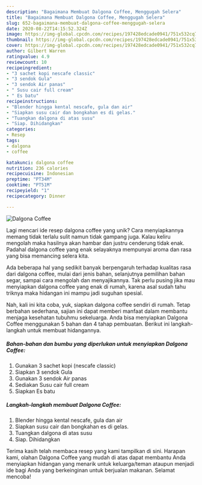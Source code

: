 ```yaml
---
description: "Bagaimana Membuat Dalgona Coffee, Menggugah Selera"
title: "Bagaimana Membuat Dalgona Coffee, Menggugah Selera"
slug: 652-bagaimana-membuat-dalgona-coffee-menggugah-selera
date: 2020-08-22T14:15:52.324Z
image: https://img-global.cpcdn.com/recipes/197428edcade0941/751x532cq70/dalgona-coffee-foto-resep-utama.jpg
thumbnail: https://img-global.cpcdn.com/recipes/197428edcade0941/751x532cq70/dalgona-coffee-foto-resep-utama.jpg
cover: https://img-global.cpcdn.com/recipes/197428edcade0941/751x532cq70/dalgona-coffee-foto-resep-utama.jpg
author: Gilbert Warren
ratingvalue: 4.9
reviewcount: 10
recipeingredient:
- "3 sachet kopi nescafe classic"
- "3 sendok Gula"
- "3 sendok Air panas"
- " Susu cair full cream"
- " Es batu"
recipeinstructions:
- "Blender hingga kental nescafe, gula dan air"
- "Siapkan susu cair dan bongkahan es di gelas."
- "Tuangkan dalgona di atas susu"
- "Siap. Dihidangkan"
categories:
- Resep
tags:
- dalgona
- coffee

katakunci: dalgona coffee 
nutrition: 236 calories
recipecuisine: Indonesian
preptime: "PT34M"
cooktime: "PT51M"
recipeyield: "1"
recipecategory: Dinner

---
```



![Dalgona Coffee](https://img-global.cpcdn.com/recipes/197428edcade0941/751x532cq70/dalgona-coffee-foto-resep-utama.jpg)

Lagi mencari ide resep dalgona coffee yang unik? Cara menyiapkannya memang tidak terlalu sulit namun tidak gampang juga. Kalau keliru mengolah maka hasilnya akan hambar dan justru cenderung tidak enak. Padahal dalgona coffee yang enak selayaknya mempunyai aroma dan rasa yang bisa memancing selera kita.

Ada beberapa hal yang sedikit banyak berpengaruh terhadap kualitas rasa dari dalgona coffee, mulai dari jenis bahan, selanjutnya pemilihan bahan segar, sampai cara mengolah dan menyajikannya. Tak perlu pusing jika mau menyiapkan dalgona coffee yang enak di rumah, karena asal sudah tahu triknya maka hidangan ini mampu jadi suguhan spesial.




Nah, kali ini kita coba, yuk, siapkan dalgona coffee sendiri di rumah. Tetap berbahan sederhana, sajian ini dapat memberi manfaat dalam membantu menjaga kesehatan tubuhmu sekeluarga. Anda bisa menyiapkan Dalgona Coffee menggunakan 5 bahan dan 4 tahap pembuatan. Berikut ini langkah-langkah untuk membuat hidangannya.

<!--inarticleads1-->

##### Bahan-bahan dan bumbu yang diperlukan untuk menyiapkan Dalgona Coffee:

1. Gunakan 3 sachet kopi (nescafe classic)
1. Siapkan 3 sendok Gula
1. Gunakan 3 sendok Air panas
1. Sediakan  Susu cair full cream
1. Siapkan  Es batu




<!--inarticleads2-->

##### Langkah-langkah membuat Dalgona Coffee:

1. Blender hingga kental nescafe, gula dan air
1. Siapkan susu cair dan bongkahan es di gelas.
1. Tuangkan dalgona di atas susu
1. Siap. Dihidangkan




Terima kasih telah membaca resep yang kami tampilkan di sini. Harapan kami, olahan Dalgona Coffee yang mudah di atas dapat membantu Anda menyiapkan hidangan yang menarik untuk keluarga/teman ataupun menjadi ide bagi Anda yang berkeinginan untuk berjualan makanan. Selamat mencoba!
